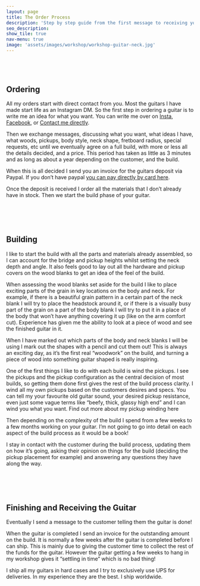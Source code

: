 ```yaml
---
layout: page
title: The Order Process
description: 'Step by step guide from the first message to receiving your guitar'
seo_description:
show_tile: true
nav-menu: true
image: 'assets/images/workshop/workshop-guitar-neck.jpg'
---
```


<!-- Main -->
<div id="main" class="alt">



<!-- Intro -->
<section>
	<div style="margin-top: 6em" class="inner row">
		<div class="6u 12u$(small)">
			<h2>Ordering</h2>
			<p>All my orders start with direct contact from you. Most the guitars I have made start life as an Instagram DM. So the first step in ordering a guitar is to write me an idea for what you want. You can write me over on <a href="https://instagram.com/moarguitars">Insta</a>, <a href="https://facebook.com/moarguitars">Facebook</a>, or <a href="{{ "/contact" | relative_url }}">Contact me directly</a>.</p>
			<p>Then we exchange messages, discussing what you want, what ideas I have, what woods, pickups, body style, neck shape, fretboard radius, special requests, etc until we eventually agree on a full build, with more or less all the details decided, and a price. This period has taken as little as 3 minutes and as long as about a year depending on the customer, and the build.</p>
			<p>When this is all decided I send you an invoice for the guitars deposit via Paypal. If you don’t have paypal <a href="{{ "/pay" | relative_url }}">you can pay directly by card here</a>.</p>
			<p>Once the deposit is received I order all the materials that I don’t already have in stock. Then we start the build phase of your guitar.</p>
		</div>
		<div class="6u$ 12u$(small)">
			<div class="12u$">
				<span class="image fit"><img src="../assets/images/workshop/workshop-necks.jpg" alt=""></span>
			</div>
			<div class="12u$">
				<span class="image fit"><img src="../assets/images/workshop/workshop-guitar-neck.jpg" alt=""></span>
			</div>
		</div>
	</div>
	<div style="margin-top: 6em" class="inner row">
		<div class="6u 12u$(small)">
			<h2>Building</h2>
			<p>I like to start the build with all the parts and materials already assembled, so I can account for the bridge and pickup heights whilst setting the neck depth and angle. It also feels good to lay out all the hardware and pickup covers on the wood blanks to get an idea of the feel of the build.</p>
			<p>When assessing the wood blanks set aside for the build I like to place exciting parts of the grain in key locations on the body and neck. For example, if there is a beautiful grain pattern in a certain part of the neck blank I will try to place the headstock around it, or if there is a visually busy part of the grain on a part of the body blank I will try to put it in a place of the body that won’t have anything covering it up (like on the arm comfort cut). Experience has given me the ability to look at a piece of wood and see the finished guitar in it.</p>
			<p>When I have marked out which parts of the body and neck blanks I will be using I mark out the shapes with a pencil and cut them out! This is always an exciting day, as it’s the first real “woodwork” on the build, and turning a piece of wood into something guitar shaped is really inspiring.</p>
			<p>One of the first things I like to do with each build is wind the pickups. I see the pickups and the pickup configuration as the central decision of most builds, so getting them done first gives the rest of the build process clarity. I wind all my own pickups based on the customers desires and specs. You can tell my your favourite old guitar sound, your desired pickup resistance, even just some vague terms like “beefy, thick, glassy high end” and I can wind you what you want. Find out more about my pickup winding here </p>
			<p>Then depending on the complexity of the build I spend from a few weeks to a few months working on your guitar. I’m not going to go into detail on each aspect of the build process as it would be a book!</p>
			<p>I stay in contact with the customer during the build process, updating them on how it’s going, asking their opinion on things for the build (deciding the pickup placement for example) and answering any questions they have along the way.</p>
		</div>
		<div class="6u$ 12u$(small)">
			<div class="12u$">
				<span class="image fit"><img src="../assets/images/misc/guitar-carve.jpg" alt=""></span>
			</div>
			<div class="12u$">
				<span class="image fit"><img src="../assets/images/misc/guitar-neck-carve.jpg" alt=""></span>
			</div>
		</div>
	</div>
	<div style="margin-top: 6em" class="inner row">
		<div class="6u 12u$(small)">
			<h2>Finishing and Receiving the Guitar</h2>
			<p>Eventually I send a message to the customer telling them the guitar is done!</p>
			<p>When the guitar is completed I send an invoice for the outstanding amount on the build. It is normally a few weeks after the guitar is completed before I can ship. This is mainly due to giving the customer time to collect the rest of the funds for the guitar. However the guitar getting a few weeks to hang in my workshop gives it “settling in time” which is no bad thing!</p>
			<p>I ship all my guitars in hard cases and I try to exclusively use UPS for deliveries. In my experience they are the best. I ship worldwide.</p>
		</div>
		<div class="6u$ 12u$(small)">
			<div class="12u$">
				<span class="image fit"><img src="../assets/images/pickups/pickups-dark.jpg" alt=""></span>
			</div>
		</div>
	</div>
</section>
</div>

